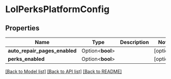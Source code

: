 # LolPerksPlatformConfig

## Properties

Name | Type | Description | Notes
------------ | ------------- | ------------- | -------------
**auto_repair_pages_enabled** | Option<**bool**> |  | [optional]
**perks_enabled** | Option<**bool**> |  | [optional]

[[Back to Model list]](../README.md#documentation-for-models) [[Back to API list]](../README.md#documentation-for-api-endpoints) [[Back to README]](../README.md)


